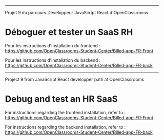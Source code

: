 -------------------------------------------------------------------
Projet 9 du parcours Développeur JavaScript React d'OpenClassrooms

# Déboguer et tester un SaaS RH

Pour les instructions d'installation du frontend : https://github.com/OpenClassrooms-Student-Center/Billed-app-FR-Front

Pour les instructions d'installation du backend : https://github.com/OpenClassrooms-Student-Center/Billed-app-FR-back

---------------------------------------------------------------------------


Project 9 from JavaScript React developper path at OpenClassrooms

# Debug and test an HR SaaS

For instructions regarding the frontend installation, refer to : https://github.com/OpenClassrooms-Student-Center/Billed-app-FR-Front 

For instructions regarding the backend installation, refer to : https://github.com/OpenClassrooms-Student-Center/Billed-app-FR-back